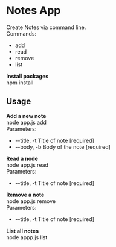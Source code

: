 # Notes App  


Create Notes via command line.  
Commands:
- add
- read
- remove
- list

**Install packages**  
npm install

## Usage

**Add a new note**  
node app.js add  
Parameters:
- --title, -t  Title of note [required]
- --body, -b   Body of the note [required]

**Read a node**  
node app.js read  
Parameters:  
- --title, -t  Title of note [required]

**Remove a note**  
node app.js remove  
Parameters:  
- --title, -t  Title of note [required]

**List all notes**  
node appp.js list

